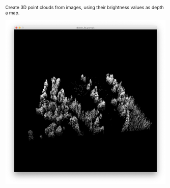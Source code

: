 Create 3D point clouds from images, using their brightness values as depth a map.

![Image](./screenshot.png)

